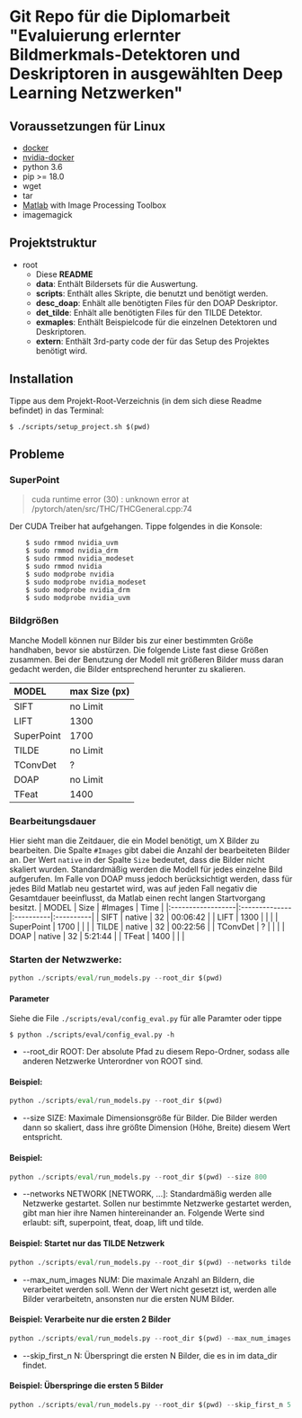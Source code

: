 # Git Repo für die Diplomarbeit "Evaluierung erlernter Bildmerkmals-Detektoren und Deskriptoren in ausgewählten Deep Learning Netzwerken"

## Voraussetzungen für Linux
- [docker](https://www.docker.com/)
- [nvidia-docker](https://github.com/NVIDIA/nvidia-docker)
- python 3.6
- pip >= 18.0
- wget
- tar
- [Matlab](https://de.mathworks.com/products/matlab.html) with Image Processing Toolbox
- imagemagick

## Projektstruktur
- root
  - Diese **README**
  - **data**: Enthält Bildersets für die Auswertung.
  - **scripts**: Enthält alles Skripte, die benutzt und benötigt werden.
  - **desc_doap**: Enhält alle benötigten Files für den DOAP Deskriptor.
  - **det_tilde**: Enhält alle benötigten Files für den TILDE Detektor.
  - **exmaples**: Enthält Beispielcode für die einzelnen Detektoren und Deskriptoren.
  - **extern**: Enthält 3rd-party code der für das Setup des Projektes benötigt wird.

## Installation
Tippe aus dem Projekt-Root-Verzeichnis (in dem sich diese Readme befindet) in das Terminal:

    $ ./scripts/setup_project.sh $(pwd)

## Probleme
### SuperPoint
> cuda runtime error (30) : unknown error at /pytorch/aten/src/THC/THCGeneral.cpp:74

Der CUDA Treiber hat aufgehangen. Tippe folgendes in die Konsole:

        $ sudo rmmod nvidia_uvm
        $ sudo rmmod nvidia_drm
        $ sudo rmmod nvidia_modeset
        $ sudo rmmod nvidia
        $ sudo modprobe nvidia
        $ sudo modprobe nvidia_modeset
        $ sudo modprobe nvidia_drm
        $ sudo modprobe nvidia_uvm


### Bildgrößen
Manche Modell können nur Bilder bis zur einer bestimmten Größe handhaben, bevor sie abstürzen. Die folgende Liste fast diese Größen zusammen. Bei der Benutzung der Modell mit größeren Bilder muss daran gedacht werden, die Bilder entsprechend herunter zu skalieren.

| MODEL             | max Size (px) |
|:------------------|:--------------|
| SIFT              | no Limit      |
| LIFT              | 1300          |
| SuperPoint        | 1700          |
| TILDE             | no Limit      |
| TConvDet          | ?             |
| DOAP              | no Limit      |
| TFeat             | 1400          |

### Bearbeitungsdauer
Hier sieht man die Zeitdauer, die ein Model benötigt, um X Bilder zu bearbeiten.
Die Spalte `#Images` gibt dabei die Anzahl der bearbeiteten Bilder an.
Der Wert `native` in der Spalte `Size` bedeutet, dass die Bilder nicht skaliert
wurden. Standardmäßig werden die Modell für jedes einzelne Bild aufgerufen.
Im Falle von DOAP muss jedoch berücksichtigt werden, dass für jedes Bild Matlab
neu gestartet wird, was auf jeden Fall negativ die Gesamtdauer beeinflusst, da
Matlab einen recht langen Startvorgang besitzt.
| MODEL             | Size          | #Images   | Time      |
|:------------------|:--------------|:----------|:----------|
| SIFT              | native        | 32        | 00:06:42  |
| LIFT              | 1300          |           |           |
| SuperPoint        | 1700          |           |           |
| TILDE             | native        | 32        | 00:22:56  |
| TConvDet          | ?             |           |           |
| DOAP              | native        | 32        | 5:21:44   |
| TFeat             | 1400          |           |           |


### Starten der Netwzwerke:
```python
python ./scripts/eval/run_models.py --root_dir $(pwd)
```

#### Parameter
Siehe die File `./scripts/eval/config_eval.py` für alle Paramter oder tippe

    $ python ./scripts/eval/config_eval.py -h

- --root_dir ROOT: Der absolute Pfad zu diesem Repo-Ordner, sodass alle anderen Netzwerke Unterordner von ROOT sind.

#### Beispiel:
```python
python ./scripts/eval/run_models.py --root_dir $(pwd)
```

- --size SIZE: Maximale Dimensionsgröße für Bilder. Die Bilder werden dann so skaliert, dass ihre größte Dimension (Höhe, Breite) diesem Wert entspricht.

#### Beispiel:
```python
python ./scripts/eval/run_models.py --root_dir $(pwd) --size 800
```

- --networks NETWORK [NETWORK, ...]: Standardmäßig werden alle Netzwerke gestartet. Sollen nur bestimmte Netzwerke gestartet werden, gibt man hier ihre Namen hintereinander an. Folgende Werte sind erlaubt: sift, superpoint, tfeat, doap, lift und tilde.

#### Beispiel: Startet nur das TILDE Netzwerk
```python
python ./scripts/eval/run_models.py --root_dir $(pwd) --networks tilde
```

- --max_num_images NUM: Die maximale Anzahl an Bildern, die verarbeitet werden soll. Wenn der Wert nicht gesetzt ist, werden alle Bilder verarbeitetn, ansonsten nur die ersten NUM Bilder.

#### Beispiel: Verarbeite nur die ersten 2 Bilder
```python
python ./scripts/eval/run_models.py --root_dir $(pwd) --max_num_images 2
```

- --skip_first_n N: Überspringt die ersten N Bilder, die es in im data_dir findet.

#### Beispiel: Überspringe die ersten 5 Bilder
```python
python ./scripts/eval/run_models.py --root_dir $(pwd) --skip_first_n 5
```

